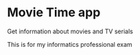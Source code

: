 # Movie Time app

Get information about movies and TV serials

This is for my informatics professional exam
